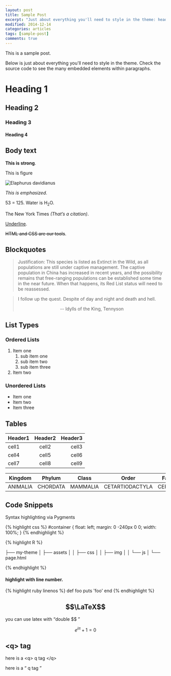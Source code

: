 ```yaml
---
layout: post
title: Sample Post
excerpt: "Just about everything you'll need to style in the theme: headings, paragraphs, blockquotes, tables, code blocks, and more."
modified: 2014-12-14
categories: articles
tags: [sample-post]
comments: true
---
```


This is a sample post.

Below is just about everything you'll need to style in the theme. Check the source code to see the many embedded elements within paragraphs.


# Heading 1

## Heading 2

### Heading 3

#### Heading 4




## Body text

**This is strong**.

This is figure

![Elaphurus davidianus](https://i.imgur.com/15BT1.jpg "Père David's deer")

*This is emphasized*.

 53 = 125. Water is H<sub>2</sub>O. 

The New York Times <cite>(That’s a citation)</cite>. 

<u>Underline</u>. 


<del>HTML and CSS are our tools</del>. 


## Blockquotes

> Justification:
> This species is listed as Extinct in the Wild, as all populations are still under captive management. The captive population in China has increased in recent years, and the possibility remains that free-ranging populations can be established some time in the near future. When that happens, its Red List status will need to be reassessed. 


> I follow up the quest. Despite of day and night and death and hell.
> <center> -- Idylls of the King, Tennyson </center>


## List Types

### Ordered Lists

1. Item one
   1. sub item one
   2. sub item two
   3. sub item three
2. Item two

### Unordered Lists

* Item one
* Item two
* Item three

## Tables

| Header1 | Header2 | Header3 |
|:--------|:-------:|--------:|
| cell1   | cell2   | cell3   |
| cell4   | cell5   | cell6   |
| cell7   | cell8   | cell9   |


| Kingdom | Phylum  | Class | Order | Family |
|:------:|:------:|:------:|:------:|:------:| 
|ANIMALIA|CHORDATA|MAMMALIA|CETARTIODACTYLA|CERVIDAE|

## Code Snippets

Syntax highlighting via Pygments

{% highlight css %}
#container {
  float: left;
  margin: 0 -240px 0 0;
  width: 100%;
}
{% endhighlight %}


{% highlight R %}

├── my-theme
│   ├── assets
│   │   ├── css
│   │   ├── img
│   │   └── js
│   └── page.html

{% endhighlight %}
#### highlight with line number.

{% highlight ruby linenos  %}
def foo
  puts 'foo'
end
{% endhighlight %}


## $$\LaTeX$$ 

you can use latex with <q>double $$ </q>

$$e^{i\pi}+1=0$$


## \<q\> tag

here is a \<q\> q tag \</q\>


here is a <q> q tag </q>
